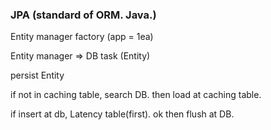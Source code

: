 ### JPA (standard of ORM. Java.)

Entity manager factory (app = 1ea)

Entity manager => DB task (Entity)

persist Entity

if not in caching table, search DB. then load at caching table. 

if insert at db, Latency table(first). ok then flush at DB.
